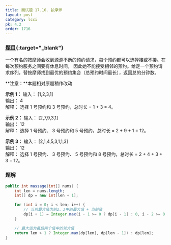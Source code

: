 ```yaml
---
title: 面试题 17.16. 按摩师
layout: post
category: lcci
pk: 4.2
order: 1716
---
```


### [题目](https://leetcode-cn.com/the-masseuse-lcci/){:target="_blank"}

一个有名的按摩师会收到源源不断的预约请求，每个预约都可以选择接或不接。在每次预约服务之间要有休息时间，
因此她不能接受相邻的预约。给定一个预约请求序列，替按摩师找到最优的预约集合（总预约时间最长），返回总的分钟数。

**注意：**本题相对原题稍作改动

**示例 1：**
输入： [1,2,3,1]  
输出： 4  
解释： 选择 1 号预约和 3 号预约，总时长 = 1 + 3 = 4。

**示例 2：**
输入： [2,7,9,3,1]  
输出： 12  
解释： 选择 1 号预约、 3 号预约和 5 号预约，总时长 = 2 + 9 + 1 = 12。

**示例 3：**
输入： [2,1,4,5,3,1,1,3]  
输出： 12  
解释： 选择 1 号预约、 3 号预约、 5 号预约和 8 号预约，总时长 = 2 + 4 + 3 + 3 = 12。

### 题解

```java
public int massage(int[] nums) {
    int len = nums.length;
    int[] dp = new int[len + 1];

    for (int i = 0; i < len; i++) {
        // 当前最大值为前2、3中的最大值 + 当前值
        dp[i + 1] = Integer.max(i - 1 >= 0 ? dp[i - 1] : 0, i - 2 >= 0 ? dp[i - 2] : 0) + nums[i];
    }

    // 最大值为最后两个值中的较大值
    return len > 1 ? Integer.max(dp[len], dp[len - 1]) : dp[len];
}
```